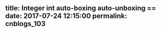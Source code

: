 title: Integer int auto-boxing auto-unboxing ==
date: 2017-07-24 12:15:00
permalink: cnblogs_103
---
